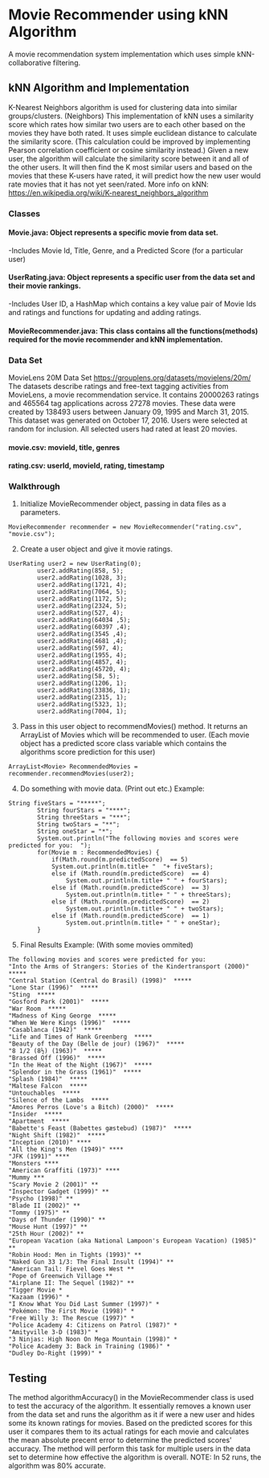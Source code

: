 # Movie Recommender using kNN Algorithm	

A movie recommendation system implementation which uses simple kNN-collaborative filtering.  
## kNN Algorithm and Implementation
K-Nearest Neighbors algorithm is used for clustering data into similar groups/clusters. (Neighbors) 
This implementation of kNN uses a similarity score which rates how similar two users are to each other based on the movies they have both rated. It uses simple euclidean distance to calculate the similarity score. (This calculation could be  improved by implementing Pearson correlation coefficient or cosine similarity instead.) 
Given a new user, the algorithm will calculate the similarity score between it and all of the other users. It will then find the K most similar users and based on the movies that these K-users have rated, it will predict how the new user would rate movies that it has not yet seen/rated. 
More info on kNN: https://en.wikipedia.org/wiki/K-nearest_neighbors_algorithm
### Classes 
#### Movie.java: Object represents a specific movie from data set. 
-Includes Movie Id, Title, Genre, and a Predicted Score (for a particular user) 
#### UserRating.java: Object represents a specific user from the data set and their movie rankings.  
-Includes User ID, a HashMap which contains a key value pair of Movie Ids and ratings and functions for updating and adding ratings. 
#### MovieRecommender.java: This class contains all the functions(methods) required for the movie recommender and kNN implementation. 
### Data Set
MovieLens 20M Data Set https://grouplens.org/datasets/movielens/20m/
The datasets describe ratings and free-text tagging activities from MovieLens, a movie recommendation service. It contains 20000263 ratings and 465564 tag applications across 27278 movies. These data were created by 138493 users between January 09, 1995 and March 31, 2015. This dataset was generated on October 17, 2016. Users were selected at random for inclusion. All selected users had rated at least 20 movies.
#### movie.csv: movieId, title, genres
#### rating.csv: userId, movieId, rating, timestamp

### Walkthrough

1. Initialize MovieRecommender object, passing in data files as a parameters. 

```
MovieRecommender recommender = new MovieRecommender("rating.csv", "movie.csv"); 
```
2. Create a user object and give it movie ratings. 
```
UserRating user2 = new UserRating(0); 
		user2.addRating(858, 5);
		user2.addRating(1028, 3);
		user2.addRating(1721, 4);
		user2.addRating(7064, 5);
		user2.addRating(1172, 5);
		user2.addRating(2324, 5);
		user2.addRating(527, 4);
		user2.addRating(64034 ,5);
		user2.addRating(60397 ,4);
		user2.addRating(3545 ,4);
		user2.addRating(4681 ,4);
		user2.addRating(597, 4);
		user2.addRating(1955, 4);
		user2.addRating(4857, 4);
		user2.addRating(45720, 4);
		user2.addRating(58, 5);
		user2.addRating(1206, 1);
		user2.addRating(33836, 1);
		user2.addRating(2315, 1);
		user2.addRating(5323, 1);
		user2.addRating(7004, 1);
```
3. Pass in this user object to recommendMovies() method. It returns an ArrayList of Movies which will be recommended to user. (Each movie object has a predicted score class variable which contains the algorithms score prediction for this user) 
```
ArrayList<Movie> RecommendedMovies = recommender.recommendMovies(user2); 	
```
4. Do something with movie data. (Print out etc.) 
Example: 
```
String fiveStars = "*****"; 
		String fourStars = "****"; 
		String threeStars = "***";
		String twoStars = "**"; 
		String oneStar = "*"; 
		System.out.println("The following movies and scores were predicted for you:  "); 
		for(Movie m : RecommendedMovies) {
			if(Math.round(m.predictedScore)  == 5)
			System.out.println(m.title+ "  "+ fiveStars); 
			else if (Math.round(m.predictedScore)  == 4)
				System.out.println(m.title+ " " + fourStars); 	
			else if (Math.round(m.predictedScore)  == 3)
				System.out.println(m.title+ " " + threeStars); 
			else if (Math.round(m.predictedScore)  == 2)
				System.out.println(m.title+ " " + twoStars); 
			else if (Math.round(m.predictedScore)  == 1)
				System.out.println(m.title+ " " + oneStar); 
		}
```
5. Final Results Example: (With some movies ommited)  
```
The following movies and scores were predicted for you: 
"Into the Arms of Strangers: Stories of the Kindertransport (2000)"  *****
"Central Station (Central do Brasil) (1998)"  *****
"Lone Star (1996)"  *****
"Sting  *****
"Gosford Park (2001)"  *****
"War Room  *****
"Madness of King George  *****
"When We Were Kings (1996)"  *****
"Casablanca (1942)"  *****
"Life and Times of Hank Greenberg  *****
"Beauty of the Day (Belle de jour) (1967)"  *****
"8 1/2 (8½) (1963)"  *****
"Brassed Off (1996)"  *****
"In the Heat of the Night (1967)"  *****
"Splendor in the Grass (1961)"  *****
"Splash (1984)"  *****
"Maltese Falcon  *****
"Untouchables  *****
"Silence of the Lambs  *****
"Amores Perros (Love's a Bitch) (2000)"  *****
"Insider  *****
"Apartment  *****
"Babette's Feast (Babettes gæstebud) (1987)"  *****
"Night Shift (1982)"  *****
"Inception (2010)" ****
"All the King's Men (1949)" ****
"JFK (1991)" ****
"Monsters ****
"American Graffiti (1973)" ****
"Mummy ***
"Scary Movie 2 (2001)" **
"Inspector Gadget (1999)" **
"Psycho (1998)" **
"Blade II (2002)" **
"Tommy (1975)" **
"Days of Thunder (1990)" **
"Mouse Hunt (1997)" **
"25th Hour (2002)" **
"European Vacation (aka National Lampoon's European Vacation) (1985)" **
"Robin Hood: Men in Tights (1993)" **
"Naked Gun 33 1/3: The Final Insult (1994)" **
"American Tail: Fievel Goes West **
"Pope of Greenwich Village **
"Airplane II: The Sequel (1982)" **
"Tigger Movie *
"Kazaam (1996)" *
"I Know What You Did Last Summer (1997)" *
"Pokémon: The First Movie (1998)" *
"Free Willy 3: The Rescue (1997)" *
"Police Academy 4: Citizens on Patrol (1987)" *
"Amityville 3-D (1983)" *
"3 Ninjas: High Noon On Mega Mountain (1998)" *
"Police Academy 3: Back in Training (1986)" *
"Dudley Do-Right (1999)" *
```
## Testing

The method algorithmAccuracy() in the MovieRecommender class is used to test the accuracy of the algorithm. It essentially removes a known user from the data set and runs the algorithm as it if were a new user and hides some its known ratings for movies. Based on the predicted scores for this user it compares them to its actual ratings for each movie and calculates the mean absolute precent error to determine the predicted scores' accuracy. The method will perform this task for multiple users in the data set to determine how effective the algorithm is overall. 
NOTE: In 52 runs, the algorithm was 80% accurate. 


